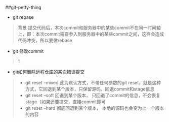 ##git-petty-thing

*  git rebase 
>背景
提交代码后，本次commit和服务器中的某些commit不在同一时间轴上，即：本次commit需要参入到服务器中的某些commit之间，这样会造成代码冲突，所以要做rebase


* git 修改commit
>1

*  git如何删除远程仓库的某次错误提交
>* git reset –mixed
>此为默认方式，不带任何参数的git reset，就是这种方式，它回退到某个版本，只保留源码，回退commit和stage信息
>* git reset –soft
>回退到某个版本， 只回退了commit的信息，不会恢复stage（如果还要提交，直接commit即可
>* git reset –hard
>彻底回退到某个版本， 本地的源码也会变为上一个版本的内容